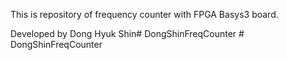 This is repository of frequency counter with FPGA Basys3 board.

Developed by Dong Hyuk Shin#   D o n g S h i n F r e q C o u n t e r  
 #   D o n g S h i n F r e q C o u n t e r  
 